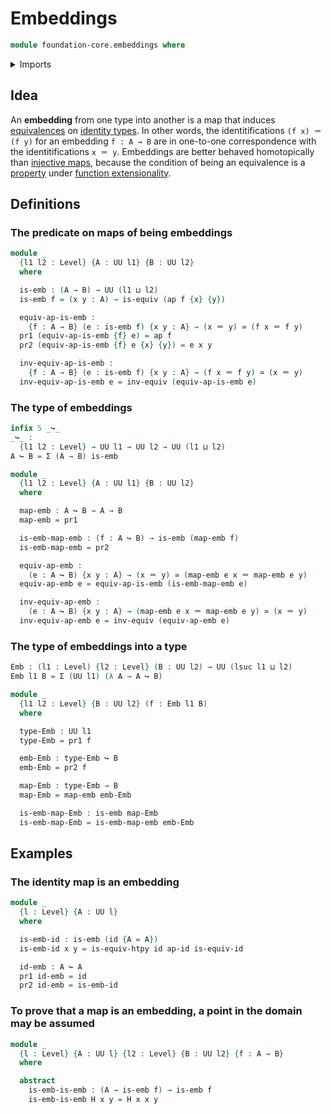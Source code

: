 # Embeddings

```agda
module foundation-core.embeddings where
```

<details><summary>Imports</summary>

```agda
open import foundation.action-on-identifications-functions
open import foundation.dependent-pair-types
open import foundation.universe-levels

open import foundation-core.equivalences
open import foundation-core.function-types
open import foundation-core.identity-types
```

</details>

## Idea

An **embedding** from one type into another is a map that induces
[equivalences](foundation-core.equivalences.md) on
[identity types](foundation-core.identity-types.md). In other words, the
identitifications `(f x) ＝ (f y)` for an embedding `f : A → B` are in
one-to-one correspondence with the identitifications `x ＝ y`. Embeddings are
better behaved homotopically than
[injective maps](foundation-core.injective-maps.md), because the condition of
being an equivalence is a [property](foundation-core.propositions.md) under
[function extensionality](foundation.function-extensionality.md).

## Definitions

### The predicate on maps of being embeddings

```agda
module _
  {l1 l2 : Level} {A : UU l1} {B : UU l2}
  where

  is-emb : (A → B) → UU (l1 ⊔ l2)
  is-emb f = (x y : A) → is-equiv (ap f {x} {y})

  equiv-ap-is-emb :
    {f : A → B} (e : is-emb f) {x y : A} → (x ＝ y) ≃ (f x ＝ f y)
  pr1 (equiv-ap-is-emb {f} e) = ap f
  pr2 (equiv-ap-is-emb {f} e {x} {y}) = e x y

  inv-equiv-ap-is-emb :
    {f : A → B} (e : is-emb f) {x y : A} → (f x ＝ f y) ≃ (x ＝ y)
  inv-equiv-ap-is-emb e = inv-equiv (equiv-ap-is-emb e)
```

### The type of embeddings

```agda
infix 5 _↪_
_↪_ :
  {l1 l2 : Level} → UU l1 → UU l2 → UU (l1 ⊔ l2)
A ↪ B = Σ (A → B) is-emb

module _
  {l1 l2 : Level} {A : UU l1} {B : UU l2}
  where

  map-emb : A ↪ B → A → B
  map-emb = pr1

  is-emb-map-emb : (f : A ↪ B) → is-emb (map-emb f)
  is-emb-map-emb = pr2

  equiv-ap-emb :
    (e : A ↪ B) {x y : A} → (x ＝ y) ≃ (map-emb e x ＝ map-emb e y)
  equiv-ap-emb e = equiv-ap-is-emb (is-emb-map-emb e)

  inv-equiv-ap-emb :
    (e : A ↪ B) {x y : A} → (map-emb e x ＝ map-emb e y) ≃ (x ＝ y)
  inv-equiv-ap-emb e = inv-equiv (equiv-ap-emb e)
```

### The type of embeddings into a type

```agda
Emb : (l1 : Level) {l2 : Level} (B : UU l2) → UU (lsuc l1 ⊔ l2)
Emb l1 B = Σ (UU l1) (λ A → A ↪ B)

module _
  {l1 l2 : Level} {B : UU l2} (f : Emb l1 B)
  where

  type-Emb : UU l1
  type-Emb = pr1 f

  emb-Emb : type-Emb ↪ B
  emb-Emb = pr2 f

  map-Emb : type-Emb → B
  map-Emb = map-emb emb-Emb

  is-emb-map-Emb : is-emb map-Emb
  is-emb-map-Emb = is-emb-map-emb emb-Emb
```

## Examples

### The identity map is an embedding

```agda
module _
  {l : Level} {A : UU l}
  where

  is-emb-id : is-emb (id {A = A})
  is-emb-id x y = is-equiv-htpy id ap-id is-equiv-id

  id-emb : A ↪ A
  pr1 id-emb = id
  pr2 id-emb = is-emb-id
```

### To prove that a map is an embedding, a point in the domain may be assumed

```agda
module _
  {l : Level} {A : UU l} {l2 : Level} {B : UU l2} {f : A → B}
  where

  abstract
    is-emb-is-emb : (A → is-emb f) → is-emb f
    is-emb-is-emb H x y = H x x y
```
